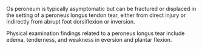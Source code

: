 Os peroneum is typically asymptomatic but can be fractured or displaced in the setting of a peroneus longus tendon tear, either from direct injury or indirectly from abrupt foot dorsiflexion or inversion.

Physical examination findings related to a peroneus longus tear include edema, tenderness, and weakness in eversion and plantar flexion.
